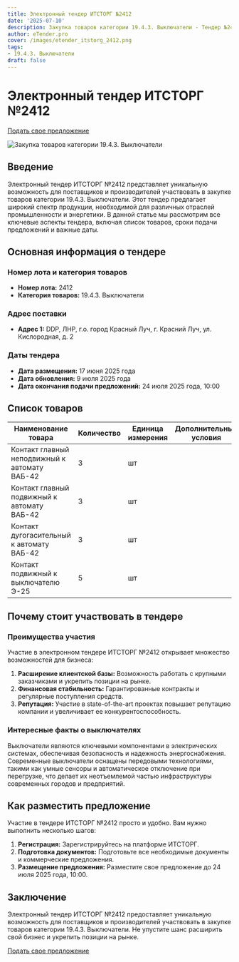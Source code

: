 ```yaml
---
title: Электронный тендер ИТСТОРГ №2412
date: '2025-07-10'
description: Закупка товаров категории 19.4.3. Выключатели - Тендер №2412
author: eTender.pro
cover: /images/etender_itstorg_2412.png
tags:
- 19.4.3. Выключатели
draft: false
---
```

# Электронный тендер ИТСТОРГ №2412

[Подать свое предложение](https://itstorg.ru/tender-2412?utm_source=etender)

![Закупка товаров категории 19.4.3. Выключатели](/images/etender_itstorg_2412.png)

## Введение

Электронный тендер ИТСТОРГ №2412 представляет уникальную возможность для поставщиков и производителей участвовать в закупке товаров категории 19.4.3. Выключатели. Этот тендер предлагает широкий спектр продукции, необходимой для различных отраслей промышленности и энергетики. В данной статье мы рассмотрим все ключевые аспекты тендера, включая список товаров, сроки подачи предложений и важные даты.

## Основная информация о тендере

### Номер лота и категория товаров

- **Номер лота:** 2412
- **Категория товаров:** 19.4.3. Выключатели

### Адрес поставки

- **Адрес 1:** DDP, ЛНР, г.о. город Красный Луч, г. Красний Луч, ул. Кислородная, д. 2

### Даты тендера

- **Дата размещения:** 17 июня 2025 года
- **Дата обновления:** 9 июля 2025 года
- **Дата окончания подачи предложений:** 24 июля 2025 года, 10:00

## Список товаров

| Наименование товара                                 | Количество | Единица измерения | Дополнительные условия | Примечания |
|----------------------------------------------------|------------|-------------------|-------------------------|------------|
| Контакт главный неподвижный к автомату ВАБ-42      | 3          | шт                 |                         | Нет        |
| Контакт главный подвижный к автомату ВАБ-42       | 3          | шт                 |                         | Нет        |
| Контакт дугогасительный к автомату ВАБ-42          | 3          | шт                 |                         | Нет        |
| Контакт подвижный к выключателю Э-25              | 5          | шт                 |                         | Нет        |

## Почему стоит участвовать в тендере

### Преимущества участия

Участие в электронном тендере ИТСТОРГ №2412 открывает множество возможностей для бизнеса:

1. **Расширение клиентской базы:** Возможность работать с крупными заказчиками и укрепить позиции на рынке.
2. **Финансовая стабильность:** Гарантированные контракты и регулярные поступления средств.
3. **Репутация:** Участие в state-of-the-art проектах повышает репутацию компании и увеличивает ее конкурентоспособность.

### Интересные факты о выключателях

Выключатели являются ключевыми компонентами в электрических системах, обеспечивая безопасность и надежность энергоснабжения. Современные выключатели оснащены передовыми технологиями, такими как умные сенсоры и автоматическое отключение при перегрузке, что делает их неотъемлемой частью инфраструктуры современных городов и предприятий.

## Как разместить предложение

Участие в тендере ИТСТОРГ №2412 просто и удобно. Вам нужно выполнить несколько шагов:

1. **Регистрация:** Зарегистрируйтесь на платформе ИТСТОРГ.
2. **Подготовка документов:** Подготовьте все необходимые документы и коммерческие предложения.
3. **Размещение предложения:** Разместите свое предложение до 24 июля 2025 года, 10:00.

## Заключение

Электронный тендер ИТСТОРГ №2412 предоставляет уникальную возможность для поставщиков и производителей участвовать в закупке товаров категории 19.4.3. Выключатели. Не упустите шанс расширить свой бизнес и укрепить позиции на рынке.

[Подать свое предложение](https://itstorg.ru/tender-2412?utm_source=etender)